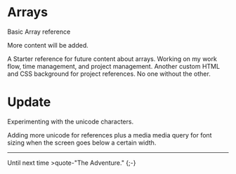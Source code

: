 # Arrays
Basic Array reference

More content will be added. 

A Starter reference for future content about arrays. Working on my work flow, time management, and project management. Another custom 
HTML and CSS background for project references. No one without the other. 

# Update 

Experimenting with the unicode characters.

Adding more unicode for references plus a media media query for font sizing when the screen goes below a certain width.

---

Until next time >quote-"The Adventure." {;-}
